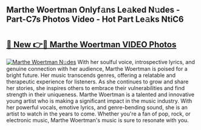 ## Marthe Woertman Onlyf𝚊ns Le𝚊ked N𝚞des - Part-C7s Photos Video - Hot Part Le𝚊ks NtiC6

# <h2><a href="http://ab75335.deff.icu/?id=Marthe+Woertman">🔗 New 👉🔴 Marthe Woertman VIDEO Photos</a></h2>

[![Marthe Woertman N𝚞des](https://i.imgur.com/rIISA9y.gif)](http://ab75335.deff.icu/?id=Marthe+Woertman)
With her soulful voice, introspective lyrics, and genuine connection with her audience, Marthe Woertman is poised for a bright future. Her music transcends genres, offering a relatable and therapeutic experience for listeners. As she continues to grow and share her stories, she inspires others to embrace their vulnerabilities and find strength in their uniqueness. Marthe Woertman is a talented and innovative young artist who is making a significant impact in the music industry. With her powerful vocals, emotive lyrics, and genre-bending sound, she is an artist to watch in the years to come. Whether you're a fan of pop, rock, or electronic music, Marthe Woertman's music is sure to resonate with you.
